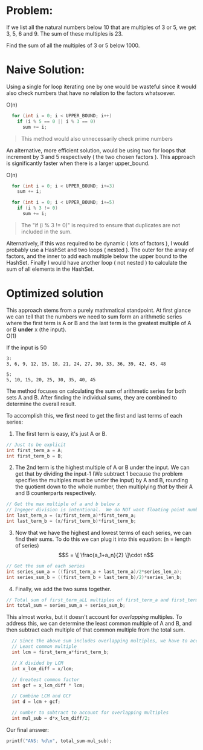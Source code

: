 # Problem:
If we list all the natural numbers below 10 that are multiples of 3 or 5, we get 3, 5, 6 and 9. The sum of these multiples is 23.

Find the sum of all the multiples of 3 or 5 below 1000.  


# Naive Solution:
Using a single for loop iterating one by one would be wasteful since it would also check numbers that have no relation to the factors whatsoever.

O(n)
```c
  for (int i = 0; i < UPPER_BOUND; i++)
    if (i % 5 == 0 || i % 3 == 0)
      sum += i;
```
> This method would also unnecessarily check prime numbers

An alternative, more efficient solution, would be using two for loops that increment by 3 and 5 respectively ( the two chosen factors ).  This approach is significantly faster when there is a larger upper_bound.

O(n)
```c
  for (int i = 0; i < UPPER_BOUND; i+=3)
    sum += i;

  for (int i = 0; i < UPPER_BOUND; i+=5)
    if (i % 3 != 0)
      sum += i;
```
> The "if (i % 3 != 0)" is required  to ensure that duplicates are not included in the sum.

Alternatively, if this was required to be dynamic ( lots of factors ), I would probably use a HashSet and two loops ( nested ).  The outer for the array of factors, and the inner to add each multiple below the upper bound to the HashSet.  Finally I would have another loop ( not nested ) to calculate the sum of all elements in the HashSet.

# Optimized solution
This approach stems from a purely mathmatical standpoint. At first glance we can tell that the numbers we need to sum form an arithmetic series where the first term is A or B and the last term is the greatest multiple of A or B **under** x (the input).  
O(1)

If the input is 50
```
3:
3, 6, 9, 12, 15, 18, 21, 24, 27, 30, 33, 36, 39, 42, 45, 48

5:
5, 10, 15, 20, 25, 30, 35, 40, 45
```
The method focuses on calculating the sum of arithmetic series for both sets A and B. After finding the individual sums, they are combined to determine the overall result.  

To accomplish this, we first need to get the first and last terms of each series:
1. The first term is easy, it's just A or B.
```c
// Just to be explicit 
int first_term_a = A;
int first_term_b = B;
```

2. The 2nd term is the highest multiple of A or B under the input.  We can get that by dividing the input-1 (We subtract 1 because the problem specifies the multiples must be under the input) by A and B, rounding the quotient down to the whole number, then multiplying _that_ by their A and B counterparts respectively.
```c
// Get the max multiple of a and b below x
// Ingeger division is intentional.  We do NOT want floating point numbers. 
int last_term_a = (x/first_term_a)*first_term_a;
int last_term_b = (x/first_term_b)*first_term_b;
```

3. Now that we have the highest and lowest terms of each series, we can find their sums.  To do this we can plug it into this equation:
(n = length of series)
$$S = \[ \frac{a_1+a_n}{2} \]\cdot n$$
```c
// Get the sum of each series
int series_sum_a = ((first_term_a + last_term_a)/2*series_len_a);
int series_sum_b = ((first_term_b + last_term_b)/2)*series_len_b;
```

4. Finally, we add the two sums together.
```c
// Total sum of first_term_aLL multiples of first_term_a and first_term_b that are less than INPUT
int total_sum = series_sum_a + series_sum_b;
```
This almost works, but it doesn't account for _overlapping_ multiples.  To address this, we can determine the least common multiple of A and B, and then subtract each multiple of that common multiple from the total sum.
```c
  // Since the above sum includes overlapping multiples, we have to account for that and subtract it:
  // Least common multiple
  int lcm = first_term_a*first_term_b;

  // X divided by LCM
  int x_lcm_diff = x/lcm;

  // Greatest common factor
  int gcf = x_lcm_diff * lcm;

  // Combine LCM and GCF
  int d = lcm + gcf;

  // number to subtract to account for overlapping multiples
  int mul_sub = d*x_lcm_diff/2;
```

Our final answer:
```c
printf("ANS: %d\n", total_sum-mul_sub);
```
